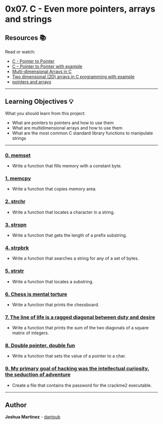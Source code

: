 # 0x07. C - Even more pointers, arrays and strings

## Resources :books:

Read or watch:

* [C - Pointer to Pointer](https://intranet.hbtn.io/rltoken/97ic1ots5Y44UW4c5HBtRQ)
* [C – Pointer to Pointer with example](https://intranet.hbtn.io/rltoken/SLQf1I04zyLrA0OYFgXzlg)
* [Multi-dimensional Arrays in C](https://intranet.hbtn.io/rltoken/OINOASSTk6-D9PqX2oZZYw)
* [Two dimensional (2D) arrays in C programming with example](https://intranet.hbtn.io/rltoken/czf9xxN9_8ISUNWTsLfBcw)
* [pointers and arrays](https://intranet.hbtn.io/rltoken/pvXJUy7BsqzZhdfEtR6zEw)

---

## Learning Objectives :bulb:

What you should learn from this project:

* What are pointers to pointers and how to use them
* What are multidimensional arrays and how to use them
* What are the most common C standard library functions to manipulate strings

---

### [0. memset](./0-memset.c)

* Write a function that fills memory with a constant byte.

### [1. memcpy](./1-memcpy.c)

* Write a function that copies memory area.

### [2. strchr](./2-strchr.c)

* Write a function that locates a character in a string.

### [3. strspn](./3-strspn.c)

* Write a function that gets the length of a prefix substring.

### [4. strpbrk](./4-strpbrk.c)

* Write a function that searches a string for any of a set of bytes.

### [5. strstr](./5-strstr.c)

* Write a function that locates a substring.

### [6. Chess is mental torture](./7-print_chessboard.c)

* Write a function that prints the chessboard.

### [7. The line of life is a ragged diagonal between duty and desire](./8-print_diagsums.c)

* Write a function that prints the sum of the two diagonals of a square matrix of integers.

### [8. Double pointer, double fun](./9-set_string.c)

* Write a function that sets the value of a pointer to a char.

### [9. My primary goal of hacking was the intellectual curiosity, the seduction of adventure](./101-crackme_password)

* Create a file that contains the password for the crackme2  executable.

---

## Author

**Joshua Martinez** - [dantsub](https://github.com/dantsub)
